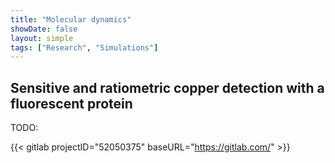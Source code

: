 ```yaml
---
title: "Molecular dynamics"
showDate: false
layout: simple
tags: ["Research", "Simulations"]
---
```




## Sensitive and ratiometric copper detection with a fluorescent protein

TODO:

{{< gitlab projectID="52050375" baseURL="https://gitlab.com/" >}}
